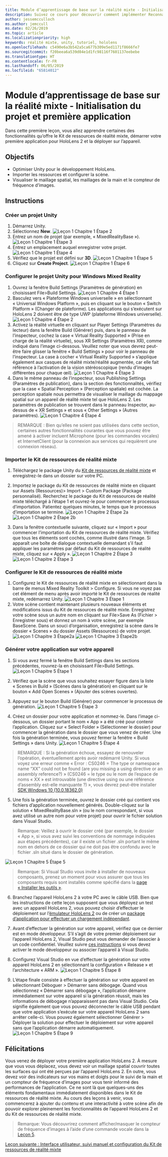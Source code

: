 ```yaml
---
title: Module d’apprentissage de base sur la réalité mixte - Initialisation du projet et première application
description: Suivez ce cours pour découvrir comment implémenter Reconnaissance faciale Azure au sein d’une application de réalité mixte.
author: jessemcculloch
ms.author: jemccull
ms.date: 02/26/2019
ms.topic: article
ms.localizationpriority: high
keywords: réalité mixte, unity, tutoriel, hololens
ms.openlocfilehash: c5490e6a3b542a5ca677b309e5ed1171f8666fe7
ms.sourcegitcommit: f20beea6a539d04e1d1fc98116f7601137eebebe
ms.translationtype: HT
ms.contentlocale: fr-FR
ms.lasthandoff: 06/05/2019
ms.locfileid: "65814012"
---
```

# <a name="mr-learning-base-module---project-initialization-and-first-application"></a>Module d’apprentissage de base sur la réalité mixte - Initialisation du projet et première application

Dans cette première leçon, vous allez apprendre certaines des fonctionnalités qu’offre le Kit de ressources de réalité mixte, démarrer votre première application pour HoloLens 2 et la déployer sur l’appareil.

## <a name="objectives"></a>Objectifs

* Optimiser Unity pour le développement HoloLens.
* Importer les ressources et configurer la scène.
* Visualiser le maillage spatial, les maillages de la main et le compteur de fréquence d’images.

## <a name="instructions"></a>Instructions

### <a name="create-new-unity-project"></a>Créer un projet Unity

1. Démarrez Unity.
2. Sélectionnez **New**.
![Leçon 1 Chapitre 1 Étape 2](images/Lesson1Chapter1Step2.JPG)
3. Entrez un nom de projet (par exemple, « MixedRealityBase »).
![Leçon 1 Chapitre 1 Étape 3](images/Lesson1Chapter1Step3.JPG)
4. Entrez un emplacement auquel enregistrer votre projet.
![Leçon 1 Chapitre 1 Étape 4](images/Lesson1Chapter1Step4.JPG)
5. Vérifiez que le projet est défini sur **3D**.
![Leçon 1 Chapitre 1 Étape 5](images/Lesson1Chapter1Step5.JPG)
6. Cliquez sur **Create Project**.
![Leçon 1 Chapitre 1 Étape 6](images/Lesson1Chapter1Step6.JPG)

### <a name="configure-the-unity-project-for-windows-mixed-reality"></a>Configurer le projet Unity pour Windows Mixed Reality

1. Ouvrez la fenêtre Build Settings (Paramètres de génération) en choisissant File>Build Settings.
![Leçon 1 Chapitre 4 Étape 1](images/Lesson1Chapter4Step1.JPG)
2. Basculez vers « Plateforme Windows universelle » en sélectionnant « Universal Windows Platform », puis en cliquant sur le bouton « Switch Platform » (Changer de plateforme). Les applications qui s’exécutent sur HoloLens 2 doivent être de type UWP (plateforme Windows universelle).
![Leçon 1 Chapitre 4 Étape 2](images/Lesson1Chapter4Step2.JPG)
3. Activez la réalité virtuelle en cliquant sur Player Settings (Paramètres du lecteur) dans la fenêtre Build (Générer) puis, dans le panneau de l’inspecteur, cochez la case « Virtual Reality Supported » (Prise en charge de la réalité virtuelle), sous XR Settings (Paramètres XR), comme indiqué dans l’image ci-dessous. Veuillez noter que vous devrez peut-être faire glisser la fenêtre « Build Settings » pour voir le panneau de l’inspecteur. La case à cocher « Virtual Reality Supported » s’applique également aux casques de réalité mixte/réalité augmentée, car elle fait référence à l’activation de la vision stéréoscopique (rendu d’images différentes pour chaque œil). ![Leçon 1 Chapitre 4 Étape 3](images/Lesson1Chapter4Step3.JPG)
4. Dans le même panneau de l’inspecteur, sous Publishing Settings (Paramètres de publication), dans la section des fonctionnalités, vérifiez que la case « Spatial Perception » (Perception spatiale) est cochée. La perception spatiale nous permettra de visualiser le maillage du mappage spatial sur un appareil de réalité mixte tel que HoloLens 2. Les paramètres de publication se trouvent dans le panneau Inspector, au-dessus de « XR Settings » et sous « Other Settings » (Autres paramètres).
![Leçon 1 Chapitre 4 Étape 4](images/Lesson1Chapter4Step4.JPG)

> REMARQUE : Bien qu’elles ne soient pas utilisées dans cette section, certaines autres fonctionnalités courantes que vous pouvez être amené à activer incluent Microphone (pour les commandes vocales) et InternetClient (pour la connexion aux services qui requièrent une connexion réseau).

### <a name="import-the-mixed-reality-toolkit"></a>Importer le Kit de ressources de réalité mixte

1. Téléchargez le package Unity du [Kit de ressources de réalité mixte](https://github.com/Microsoft/MixedRealityToolkit-Unity/releases/download/v2.0.0-RC1/Microsoft.MixedReality.Toolkit.Unity.Foundation-v2.0.0-RC1.unitypackage) et enregistrez-le dans un dossier sur votre PC.

2. Importez le package du Kit de ressources de réalité mixte en cliquant sur Assets (Ressources)> Import > Custom Package (Package personnalisé). Recherchez le package du Kit de ressources de réalité mixte téléchargé à l’étape 1 et ouvrez-le pour commencer le processus d’importation. Patientez quelques minutes, le temps que le processus d’importation se termine.
    ![Leçon 1 Chapitre 2 Étape 2a](images/Lesson1Chapter2Step2a.JPG) ![Leçon 1 Chapitre 2 Étape 2b](images/Lesson1Chapter2Step2b.JPG)

3. Dans la fenêtre contextuelle suivante, cliquez sur « Import » pour commencer l’importation du Kit de ressources de réalité mixte. Vérifiez que tous les éléments sont cochés, comme illustré dans l’image. Si apparaît une boîte de dialogue contextuelle demandant s’il faut appliquer les paramètres par défaut du Kit de ressources de réalité mixte, cliquez sur « Apply ».
    ![Leçon 1 Chapitre 2 Étape 3](images/Lesson1Chapter2Step3.JPG) ![Leçon 1 Chapitre 2 Étape 3](images/Lesson1Chapter2Step3b.JPG)

### <a name="configure-the-mixed-reality-toolkit"></a>Configurer le Kit de ressources de réalité mixte

1. Configurez le Kit de ressources de réalité mixte en sélectionnant dans la barre de menus Mixed Reality Toolkit > Configure. Si vous ne voyez pas cet élément de menu après avoir importé le Kit de ressources de réalité mixte, redémarrez Unity.
![Leçon 1 Chapitre 3 Étape 1](images/Lesson1Chapter3Step1.JPG)
2. Votre scène contient maintenant plusieurs nouveaux éléments et modifications issus du Kit de ressources de réalité mixte. Enregistrez votre scène sous un autre nom en cliquant sur File>Save As (Fichier > Enregistrer sous) et donnez un nom à votre scène, par exemple BaseScene. Dans un souci d’organisation, enregistrez la scène dans le dossier « Scenes » du dossier Assets (Ressources) de votre projet.
![Leçon 1 Chapitre 3 Étape2a](images/Lesson1Chapter3Step2a.JPG)
![Leçon 1 Chapitre 3 Étape2b](images/Lesson1Chapter3Step2b.JPG)

### <a name="build-your-application-to-your-device"></a>Générer votre application sur votre appareil

1. Si vous avez fermé la fenêtre Build Settings dans les sections précédentes, rouvrez-la en choisissant File>Build Settings.
    ![Leçon 1 Chapitre 5 Étape 1](images/Lesson1Chapter5Step1.JPG)

2. Vérifiez que la scène que vous souhaitez essayer figure dans la liste « Scenes in Build » (Scènes dans la génération) en cliquant sur le bouton « Add Open Scenes » (Ajouter des scènes ouvertes).

3. Appuyez sur le bouton Build (Générer) pour commencer le processus de génération.
    ![Leçon 1 Chapitre 5 Étape 3](images/Lesson1Chapter5Step3.JPG)

4. Créez un dossier pour votre application et nommez-le. Dans l’image ci-dessous, un dossier portant le nom « App » a été créé pour contenir l’application. Cliquez sur « Select Folder » (Sélectionner le dossier) pour commencer la génération dans le dossier que vous venez de créer. Une fois la génération terminée, vous pouvez fermer la fenêtre « Build Settings » dans Unity. 
    ![Leçon 1 Chapitre 5 Étape 4](images/Lesson1Chapter5Step4.JPG)

  > REMARQUE : Si la génération échoue, essayez de renouveler l’opération, éventuellement après avoir redémarré Unity. Si vous voyez une erreur comme « Error : CS0246 = The type or namespace name “XX” could not be found (are you missing a using directive or an assembly reference?) » (CS0246 = le type ou le nom de l’espace de noms « XX » est introuvable (une directive using ou une référence d’assembly est-elle manquante ?) », vous devrez peut-être installer [SDK Windows 10 (10.0.18362.0)](<https://developer.microsoft.com/en-us/windows/downloads/windows-10-sdk>)
  >

5. Une fois la génération terminée, ouvrez le dossier créé qui contient vos fichiers d’application nouvellement générés. Double-cliquez sur la solution « MixedRealityBase.sln » (ou le nom correspondant, si vous avez utilisé un autre nom pour votre projet) pour ouvrir le fichier solution dans Visual Studio.

  > Remarque: Veillez à ouvrir le dossier créé (par exemple, le dossier « App », si vous avez suivi les conventions de nommage indiquées aux étapes précédentes), car il existe un fichier .sln portant le même nom en dehors de ce dossier qui ne doit pas être confondu avec le fichier .sln situé dans le dossier de génération. 

![Leçon 1 Chapitre 5 Étape 5](images/Lesson1Chapter5Step5.JPG)

  > Remarque: Si Visual Studio vous invite à installer de nouveaux composants, prenez un moment pour vous assurer que tous les composants requis sont installés comme spécifié dans la [page « Installer les outils »](install-the-tools.md).

6. Branchez l’appareil HoloLens 2 à votre PC avec le câble USB. Bien que les instructions de cette leçon supposent que vous déployez un test avec un appareil HoloLens 2, vous pouvez choisir d’effectuer le déploiement sur l’[émulateur HoloLens 2](using-the-hololens-emulator.md) ou de créer un [package d’application pour effectuer un chargement indépendant](<https://docs.microsoft.com/en-us/windows/uwp/packaging/packaging-uwp-apps>).

7. Avant d’effectuer la génération sur votre appareil, vérifiez que ce dernier est en mode développeur. S’il s’agit de votre premier déploiement sur l’appareil HoloLens 2, Visual Studio peut vous demander de l’associer à un code confidentiel. Veuillez suivre [ces instructions](https://docs.microsoft.com/en-us/windows/mixed-reality/using-visual-studio) si vous devez activer le mode développeur ou associer l’appareil à Visual Studio.

8. Configurez Visual Studio en vue d’effectuer la génération sur votre appareil HoloLens 2 en sélectionnant la configuration « Release » et l’architecture « ARM ».
    ![Leçon 1 Chapitre 5 Étape 8](images/Lesson1Chapter5Step8.JPG)

9. L’étape finale consiste à effectuer la génération sur votre appareil en sélectionnant Déboguer > Démarrer sans débogage. Quand vous sélectionnez « Démarrer sans débogage », l’application démarre immédiatement sur votre appareil si la génération réussit, mais les informations de débogage n’apparaissent pas dans Visual Studio. Cela signifie également que vous pouvez déconnecter le câble USB pendant que votre application s’exécute sur votre appareil HoloLens 2 sans arrêter celle-ci. Vous pouvez également sélectionner Générer > Déployer la solution pour effectuer le déploiement sur votre appareil sans que l’application démarre automatiquement.
    ![Leçon 1 Chapitre 5 Étape 9](images/Lesson1Chapter5Step9.JPG)

## <a name="congratulations"></a>Félicitations

Vous venez de déployer votre première application HoloLens 2. À mesure que vous vous déplacez, vous devez voir un maillage spatial couvrir toutes les surfaces qui ont été perçues par l’appareil HoloLens 2. En outre, vous devez voir des indicateurs sur vos mains et doigts pour le suivi de la main et un compteur de fréquence d’images pour vous tenir informé des performances de l’application. Ce ne sont là que quelques-uns des éléments fondamentaux immédiatement disponibles dans le Kit de ressources de réalité mixte. Au cours des leçons à venir, vous commencerez à ajouter du contenu et une interactivité à votre scène afin de pouvoir explorer pleinement les fonctionnalités de l’appareil HoloLens 2 et du Kit de ressources de réalité mixte.

>Remarque: Vous découvrirez comment afficher/masquer le compteur de fréquence d’images à l’aide d’une commande vocale dans la [Leçon 5](mrlearning-base-ch5.md).

[Leçon suivante : Interface utilisateur, suivi manuel et configuration du Kit de ressources de réalité mixte](mrlearning-base-ch2.md)
